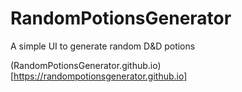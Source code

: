 # RandomPotionsGenerator
A simple UI to generate random D&amp;D potions

(RandomPotionsGenerator.github.io)[https://randompotionsgenerator.github.io]
